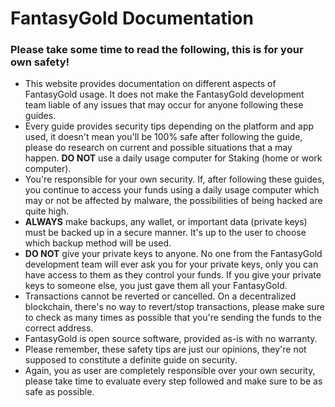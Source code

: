 # FantasyGold Documentation





### Please take some time to read the following, this is for your own safety! 



- This website provides documentation on different aspects of FantasyGold usage. It does not make the FantasyGold development team liable of any issues that may occur for anyone following these guides. 
- Every guide provides security tips depending on the platform and app used, it doesn't mean you'll be 100% safe after following the guide, please do research on current and possible situations that a may happen. **DO NOT** use a daily usage computer for Staking (home or work computer). 
- You're responsible for your own security. If, after following these guides, you continue to access your funds using a daily usage computer which may or not be affected by malware, the possibilities of being hacked are quite high. 
- **ALWAYS** make backups, any wallet, or important data (private keys) must be backed up in a secure manner. It's up to the user to choose which backup method will be used. 
- **DO NOT** give your private keys to anyone. No one from the FantasyGold development team will ever ask you for your private keys, only you can have access to them as they control your funds. If you give your private keys to someone else, you just gave them all your FantasyGold. 
- Transactions cannot be reverted or cancelled. On a decentralized blockchain, there's no way to revert/stop transactions, please make sure to check as many times as possible that you're sending the funds to the correct address. 
- FantasyGold is open source software, provided as-is with no warranty. 
- Please remember, these safety tips are just our opinions, they're not supposed to constitute a definite guide on security. 
- Again, you as user are completely responsible over your own security, please take time to evaluate every step followed and make sure to be as safe as possible. 